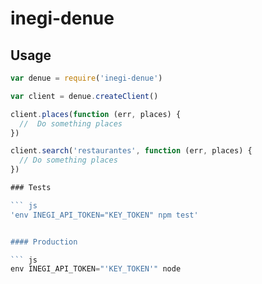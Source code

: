 # inegi-denue

## Usage

``` js
var denue = require('inegi-denue')

var client = denue.createClient()

client.places(function (err, places) {
  //  Do something places
})

client.search('restaurantes', function (err, places) {
  // Do something places
})

### Tests

``` js
'env INEGI_API_TOKEN="KEY_TOKEN" npm test'


#### Production

``` js
env INEGI_API_TOKEN="'KEY_TOKEN'" node
